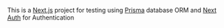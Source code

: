 This is a [Next.js](https://nextjs.org/) project for testing using [Prisma](https://www.prisma.io/) database ORM and [Next Auth](https://next-auth.js.org/) for Authentication